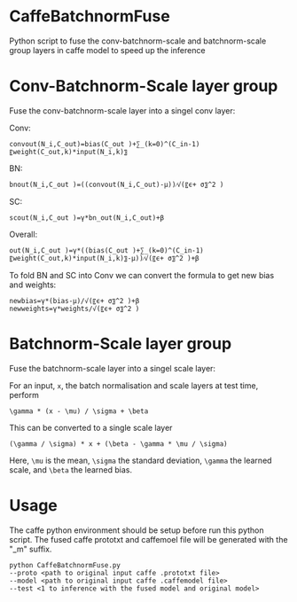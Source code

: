 # CaffeBatchnormFuse
Python script to fuse the conv-batchnorm-scale and batchnorm-scale group layers in caffe model to speed up the inference

# Conv-Batchnorm-Scale layer group
Fuse the conv-batchnorm-scale layer into a singel conv layer:

Conv:
```
convout(N_i,C_out)=bias(C_out )+∑_(k=0)^(C_in-1)〖weight(C_out,k)*input(N_i,k)〗
```
BN:
```
bnout(N_i,C_out )=((convout(N_i,C_out)-μ))⁄√(〖ϵ+ σ〗^2 )
```
SC:
```
scout(N_i,C_out )=γ*bn_out(N_i,C_out)+β
```
Overall:
```
out(N_i,C_out )=γ*((bias(C_out )+∑_(k=0)^(C_in-1)〖weight(C_out,k)*input(N_i,k)〗-μ))⁄√(〖ϵ+ σ〗^2 )+β
```
To fold BN and SC into Conv we can convert the formula to get new bias and weights:
```
newbias=γ*(bias-μ)/√(〖ϵ+ σ〗^2 )+β
newweights=γ*weights/√(〖ϵ+ σ〗^2 )
```

# Batchnorm-Scale layer group
Fuse the batchnorm-scale layer into a singel scale layer:

For an input, `x`, the batch normalisation and scale layers at test time, perform

```
\gamma * (x - \mu) / \sigma + \beta
```

This can be converted to a single scale layer

```
(\gamma / \sigma) * x + (\beta - \gamma * \mu / \sigma)
```

Here, `\mu` is the mean, `\sigma` the standard deviation, `\gamma` the learned scale, and `\beta` the learned bias.

# Usage
The caffe python environment should be setup before run this python script.
The fused caffe prototxt and caffemoel file will be generated with the "_m" suffix.

```
python CaffeBatchnormFuse.py 
--proto <path to original input caffe .prototxt file>
--model <path to original input caffe .caffemodel file> 
--test <1 to inference with the fused model and original model>
```
